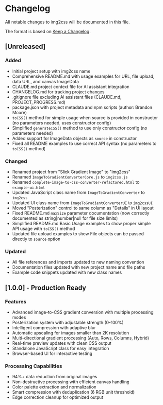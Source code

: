 # Changelog

All notable changes to img2css will be documented in this file.

The format is based on [Keep a Changelog](https://keepachangelog.com/en/1.0.0/).

## [Unreleased]

### Added
- Initial project setup with img2css name
- Comprehensive README.md with usage examples for URL, file upload, data URL, and canvas ImageData
- CLAUDE.md project context file for AI assistant integration
- CHANGELOG.md for tracking project changes
- .gitignore file excluding AI assistant files (CLAUDE.md, PROJECT_PROGRESS.md)
- package.json with project metadata and npm scripts (author: Brandon Moore)
- `toCSS()` method for simple usage when source is provided in constructor (no parameters needed, uses constructor config)
- Simplified `generateCSS()` method to use only constructor config (no parameters needed)
- Added support for ImageData objects as `source` in constructor
- Fixed all README examples to use correct API syntax (no parameters to `toCSS()` method)

### Changed
- Renamed project from "Slick Gradient Image" to "img2css"
- Renamed `ImageToGradientConverterCore.js` to `img2css.js`
- Renamed `complete-image-to-css-converter-refactored.html` to `example-ui.html`
- Updated JavaScript class name from `ImageToGradientConverter` to `img2css`
- Updated UI class name from `ImageToGradientConverterUI` to `img2cssUI`
- Moved "Posterization" control to same column as "Details" in UI layout
- Fixed README.md `maxSize` parameter documentation (now correctly documented as string|number|null for file size limits)
- Simplified README.md Basic Usage examples to show proper simple API usage with `toCSS()` method
- Updated file upload examples to show File objects can be passed directly to `source` option

### Updated
- All file references and imports updated to new naming convention
- Documentation files updated with new project name and file paths
- Example code snippets updated with new class names

## [1.0.0] - Production Ready

### Features
- Advanced image-to-CSS gradient conversion with multiple processing modes
- Posterization system with adjustable strength (0-100%)
- Intelligent compression with adaptive blur
- Automatic upscaling for images smaller than 2K resolution
- Multi-directional gradient processing (Auto, Rows, Columns, Hybrid)
- Real-time preview updates with clean CSS output
- Standalone JavaScript class for easy integration
- Browser-based UI for interactive testing

### Processing Capabilities
- 94%+ data reduction from original images
- Non-destructive processing with efficient canvas handling
- Color palette extraction and normalization
- Smart compression with deduplication (6 RGB unit threshold)
- Edge correction cleanup for optimized output